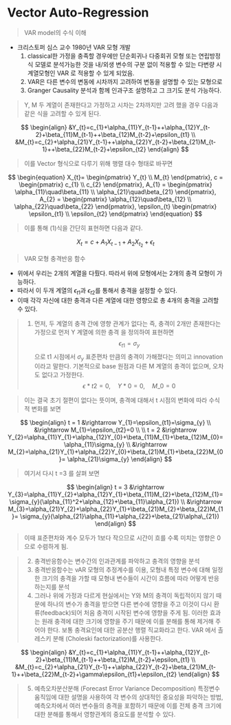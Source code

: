 # Vector Auto-Regression

> VAR model의 수식 이해

- 크리스토퍼 심스 교수 1980년 VAR 모형 개발
  1.  classical한 가정을 충족할 경우에만 단순회귀나 다중회귀 모형 또는 연립방정식 모델로 분석가능한 것을 내/외생 변수의 구분 없이 적용할 수 있는 다변량 시계열모형인 VAR 로 적용할 수 있게 되었음.
  2.  VAR은 다른 변수의 변동에 시차까지 고려하여 변동을 설명할 수 있는 모형으로
  3.  Granger Causality 분석과 함께 인과구조 설명하고 그 크기도 분석 가능하다.

>Y, M 두 계열이 존재한다고 가정하고 시차는 2차까지만 고려 했을 경우
다음과 같은 식을 고려할 수 있게 된다.

$$
\begin{align} &Y_{t}=c_{1}+\alpha_{11}Y_{t-1}++\alpha_{12}Y_{t-2}+\beta_{11}M_{t-1}++\beta_{12}M_{t-2}+\epsilon_{t1}
\\ &M_{t}=c_{2}+\alpha_{21}Y_{t-1}++\alpha_{22}Y_{t-2}+\beta_{21}M_{t-1}++\beta_{22}M_{t-2}+\epsilon_{t2} \end{align}
$$

>이를 Vector 형식으로 다루기 위해 행렬 대수 형태로 바꾸면

$$
\begin{equation}
	X_{t}=
	\begin{pmatrix}
		Y_{t} \\
		M_{t}
	\end{pmatrix},
	c =
	\begin{pmatrix}
		c_{1} \\
		c_{2}
	\end{pmatrix},
	A_{1} =
	\begin{pmatrix}
		\alpha_{11}\quad\beta_{11} \\
		\alpha_{21}\quad\beta_{21}
	\end{pmatrix},
	A_{2} =
	\begin{pmatrix}
		\alpha_{12}\quad\beta_{12} \\
		\alpha_{22}\quad\beta_{22}
	\end{pmatrix},
	\epsilon_{t}
	\begin{pmatrix}
		\epsilon_{t1} \\
		\epsilon_{t2}
	\end{pmatrix}
\end{equation}
$$

>이를 통해 (1)식을 간단히 표현하면 다음과 같다.

$$
\begin{equation}
X_{t}=c+A_{1}X_{t-1}+A_{2}X_{t_2}+\epsilon_{t}
\end{equation}
$$

> VAR 모형 충격반응 함수

- 위에서 우리는 2개의 계열을 다뤘다. 따라서 위에 모형에서는 2개의 충격 모형이 가능하다.
- 따라서 이 두개 계열의 $\epsilon_{t1}$과 $\epsilon_{t2}$를 통해서 충격을 설정할 수 있다.
- 이때 각각 자신에 대한 충격과 다른 계열에 대한 영향으로 총 4개의 충격을 고려할 수 있다.

>1.  먼저, 두 계열의 충격 간에 영향 관계가 없다는 즉, 충격이 2개만 존재한다는 가정으로 먼저 Y 계열에 의한 충격 을 정의하여 표현하면
$$\epsilon_{t1} =  \sigma_{y}$$
> 으로 t1 시점에서 $\sigma_{y}$ 표준편차 만큼의 충격이 가해졌다는 의미고 innovation이라고 말한다. 기본적으로 base 원점과 다른 M 계열의 충격이 없으며, 오차도 없다고 가정한다.
$$ \epsilon*{t2}=0,\quad Y*{0}=0,\quad M\_{0}=0 $$

> 이는 결국 초기 절편이 없다는 뜻이며, 충격에 대해서 t 시점의 변화에 따라 수식적 변화를 보면

$$
    	    \begin{align}
    	   t = 1 &\rightarrow Y_{1}=\epsilon_{t1}=\sigma_{y} \\
    	         &\rightarrow M_{1}=\epsilon_{t2}=0 \\ \\
    	   t = 2 &\rightarrow Y_{2}=\alpha_{11}Y_{1}+\alpha_{12}Y_{0}+\beta_{11}M_{1}+\beta_{12}M_{0}= \alpha_{11}\sigma_{y} \\
    	         &\rightarrow M_{2}=\alpha_{21}Y_{1}+\alpha_{22}Y_{0}+\beta_{21}M_{1}+\beta_{22}M_{0}= \alpha_{21}\sigma_{y}
       		\end{align}
$$

> 여기서 다시 t =3 를 살펴 보면

$$
    \begin{align}
    t = 3 &\rightarrow Y_{3}=\alpha_{11}Y_{2}+\alpha_{12}Y_{1}+\beta_{11}M_{2}+\beta_{12}M_{1}= \sigma_{y}(\alpha_{11}^2+\alpha_{12}+\beta_{11}\alpha_{21}) \\
    &\rightarrow M_{3}=\alpha_{21}Y_{2}+\alpha_{22}Y_{1}+\beta_{21}M_{2}+\beta_{22}M_{1}= \sigma_{y}(\alpha_{21}\alpha_{11}+\alpha_{22}+\beta_{21}\alpha\_{21})
    \end{align}
$$

>이때 표준편차와 계수 모두가 1보다 작으므로 시간이 흐를 수록 미치는 영향은 0으로 수렴하게 됨.

>2.  충격반응함수는 변수간의 인과관계를 파악하고 충격의 영향을 분석
>3.  충격반응함수는 vAR 모형의 추정계수를 이용, 모형내 특정 변수에 대해 일정한 크기의 충격을 가할 때 모형내 변수들이 시간이 흐름에 따라 어떻게 반응하는지를 분석
>4.  그러나 위에 가정과 다르게 현실에서는 Y와 M의 충격이 독립적이지 않기 때문에 하나의 변수가 충격을 받으면 다른 변수에 영향을 주고 이것이 다시 환류(feedback)되어 처음 충격이 시작된 변수에 영향을 주게 됨. 이러한 효과는 원래 충격에 대한 크기에 영향을 주기 때문에 이를 분해를 통해 제거해 주어야 한다. 보통 충격요인에 대한 공분산 행렬 직교화라고 한다. VAR 에서 촐레스키 분해 (Choleski factorization)를 사용한다.

$$
    \begin{align}
    &Y_{t}=c_{1}+\alpha_{11}Y_{t-1}++\alpha_{12}Y_{t-2}+\beta_{11}M_{t-1}++\beta_{12}M_{t-2}+\epsilon_{t1}
    \\
    &M_{t}=c_{2}+\alpha_{21}Y_{t-1}++\alpha_{22}Y_{t-2}+\beta_{21}M_{t-1}++\beta_{22}M_{t-2}+\gamma\epsilon_{t1}+\epsilon_{t2}
    \end{align}
$$
>5.  예측오차분산분해 (Forecast Error Variance Decomposition) 특정변수 움직임에 대한 설명을 사용하여 각 변수의 상대적인 중요성을 파악하는 방법, 예측오차에서 여러 변수들의 충격을 포함하기 때문에 이를 전체 충격 크기에 대한 분해를 통해서 영향관계의 중요도를 분석할 수 있다.
